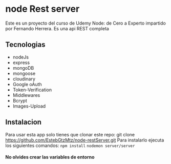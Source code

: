 # node Rest server
Este es un proyecto del curso de Udemy Node: de Cero a Experto impartido por Fernando Herrera.
Es una api REST completa
## Tecnologias
 - nodeJs
 - express
 - mongoDB
 - mongoose
 - cloudinary
 - Google oAuth
 - Token-Verification
 - Middlewares
 - Bcrypt
 - Images-Upload

## Instalacion
Para usar esta app solo tienes que clonar este repo:
git clone https://github.com/EstebGtzMtz/node-restServer.git
Para instalarlo ejecuta los siguientes comandos:
  `npm install`
  `nodemon server/server`
#### No olvides crear las variables de entorno

    

